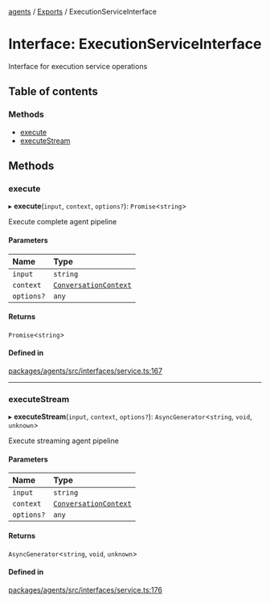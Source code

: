 <!-- 
 ⚠️  AUTO-GENERATED FILE - DO NOT EDIT MANUALLY
 This file is automatically generated by scripts/docs-generator.js
 To make changes, edit the source TypeScript files or update the generator script
-->

[agents](../../) / [Exports](../modules) / ExecutionServiceInterface

# Interface: ExecutionServiceInterface

Interface for execution service operations

## Table of contents

### Methods

- [execute](ExecutionServiceInterface#execute)
- [executeStream](ExecutionServiceInterface#executestream)

## Methods

### execute

▸ **execute**(`input`, `context`, `options?`): `Promise`\<`string`\>

Execute complete agent pipeline

#### Parameters

| Name | Type |
| :------ | :------ |
| `input` | `string` |
| `context` | [`ConversationContext`](ConversationContext) |
| `options?` | `any` |

#### Returns

`Promise`\<`string`\>

#### Defined in

[packages/agents/src/interfaces/service.ts:167](https://github.com/woojubb/robota/blob/69cbf57340262bed3ca42ae6af241896c191a29c/packages/agents/src/interfaces/service.ts#L167)

___

### executeStream

▸ **executeStream**(`input`, `context`, `options?`): `AsyncGenerator`\<`string`, `void`, `unknown`\>

Execute streaming agent pipeline

#### Parameters

| Name | Type |
| :------ | :------ |
| `input` | `string` |
| `context` | [`ConversationContext`](ConversationContext) |
| `options?` | `any` |

#### Returns

`AsyncGenerator`\<`string`, `void`, `unknown`\>

#### Defined in

[packages/agents/src/interfaces/service.ts:176](https://github.com/woojubb/robota/blob/69cbf57340262bed3ca42ae6af241896c191a29c/packages/agents/src/interfaces/service.ts#L176)
